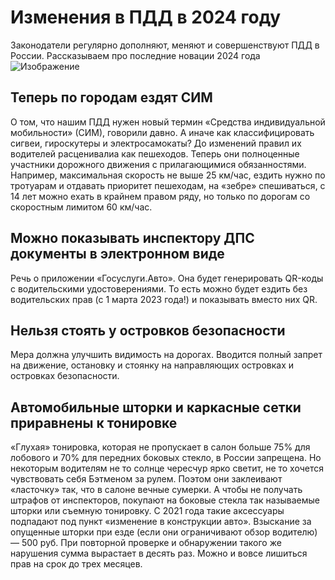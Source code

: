 # Изменения в ПДД в 2024 году

Законодатели регулярно дополняют, меняют и совершенствуют ПДД в России. Рассказываем про последние новации 2024 года
![Изображение](https://s1.stc.all.kpcdn.net/expert/wp-content/uploads/2021/12/izmeneniya-v-pdd-960x540.jpg)

## Теперь по городам ездят СИМ
О том, что нашим ПДД нужен новый термин «Средства индивидуальной мобильности» (СИМ), говорили давно. А иначе как классифицировать сигвеи, гироскутеры и электросамокаты? До изменений правил их водителей расценивалиа как пешеходов. Теперь они полноценные участники дорожного движения с прилагающимися обязанностями. Например, максимальная скорость не выше 25 км/час, ездить нужно по тротуарам и отдавать приоритет пешеходам, на «зебре» спешиваться, с 14 лет можно ехать в крайнем правом ряду, но только по дорогам со скоростным лимитом 60 км/час.

## Можно показывать инспектору ДПС документы в электронном виде
Речь о приложении «Госуслуги.Авто». Она будет генерировать QR-коды с водительскими удостоверениями. То есть можно будет ездить без водительских прав (с 1 марта 2023 года!) и показывать вместо них QR.

## Нельзя стоять у островков безопасности
Мера должна улучшить видимость на дорогах. Вводится полный запрет на движение, остановку и стоянку на направляющих островках и островках безопасности. 

## Автомобильные шторки и каркасные сетки приравнены к тонировке
«Глухая» тонировка, которая не пропускает в салон больше 75% для лобового и 70% для передних боковых стекло, в России запрещена. Но некоторым водителям не то солнце чересчур ярко светит, не то хочется чувствовать себя Бэтменом за рулем. Поэтом они заклеивают «ласточку» так, что в салоне вечные сумерки. А чтобы не получать штрафов от инспекторов, покупают на боковые стекла так называемые шторки или съемную тонировку. С 2021 года такие аксессуары подпадают под пункт «изменение в конструкции авто». Взыскание за опущенные шторки при езде (если они ограничивают обзор водителю) — 500 руб. При повторной проверке и обнаружении такого же нарушения сумма вырастает в десять раз. Можно и вовсе лишиться прав на срок до трех месяцев.

